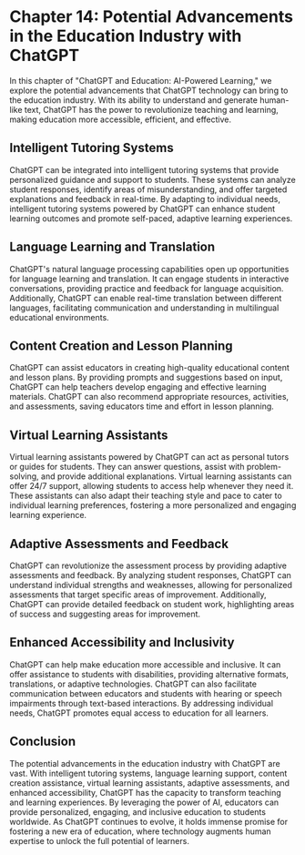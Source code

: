 Chapter 14: Potential Advancements in the Education Industry with ChatGPT
=========================================================================

In this chapter of "ChatGPT and Education: AI-Powered Learning," we explore the potential advancements that ChatGPT technology can bring to the education industry. With its ability to understand and generate human-like text, ChatGPT has the power to revolutionize teaching and learning, making education more accessible, efficient, and effective.

Intelligent Tutoring Systems
----------------------------

ChatGPT can be integrated into intelligent tutoring systems that provide personalized guidance and support to students. These systems can analyze student responses, identify areas of misunderstanding, and offer targeted explanations and feedback in real-time. By adapting to individual needs, intelligent tutoring systems powered by ChatGPT can enhance student learning outcomes and promote self-paced, adaptive learning experiences.

Language Learning and Translation
---------------------------------

ChatGPT's natural language processing capabilities open up opportunities for language learning and translation. It can engage students in interactive conversations, providing practice and feedback for language acquisition. Additionally, ChatGPT can enable real-time translation between different languages, facilitating communication and understanding in multilingual educational environments.

Content Creation and Lesson Planning
------------------------------------

ChatGPT can assist educators in creating high-quality educational content and lesson plans. By providing prompts and suggestions based on input, ChatGPT can help teachers develop engaging and effective learning materials. ChatGPT can also recommend appropriate resources, activities, and assessments, saving educators time and effort in lesson planning.

Virtual Learning Assistants
---------------------------

Virtual learning assistants powered by ChatGPT can act as personal tutors or guides for students. They can answer questions, assist with problem-solving, and provide additional explanations. Virtual learning assistants can offer 24/7 support, allowing students to access help whenever they need it. These assistants can also adapt their teaching style and pace to cater to individual learning preferences, fostering a more personalized and engaging learning experience.

Adaptive Assessments and Feedback
---------------------------------

ChatGPT can revolutionize the assessment process by providing adaptive assessments and feedback. By analyzing student responses, ChatGPT can understand individual strengths and weaknesses, allowing for personalized assessments that target specific areas of improvement. Additionally, ChatGPT can provide detailed feedback on student work, highlighting areas of success and suggesting areas for improvement.

Enhanced Accessibility and Inclusivity
--------------------------------------

ChatGPT can help make education more accessible and inclusive. It can offer assistance to students with disabilities, providing alternative formats, translations, or adaptive technologies. ChatGPT can also facilitate communication between educators and students with hearing or speech impairments through text-based interactions. By addressing individual needs, ChatGPT promotes equal access to education for all learners.

Conclusion
----------

The potential advancements in the education industry with ChatGPT are vast. With intelligent tutoring systems, language learning support, content creation assistance, virtual learning assistants, adaptive assessments, and enhanced accessibility, ChatGPT has the capacity to transform teaching and learning experiences. By leveraging the power of AI, educators can provide personalized, engaging, and inclusive education to students worldwide. As ChatGPT continues to evolve, it holds immense promise for fostering a new era of education, where technology augments human expertise to unlock the full potential of learners.

